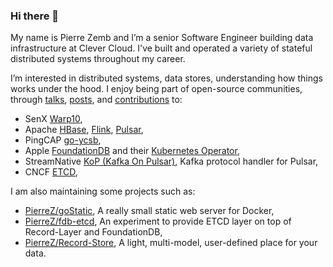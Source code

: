 ### Hi there 👋

My name is Pierre Zemb and I’m a senior Software Engineer building data infrastructure at Clever Cloud. I've built and operated a variety of stateful distributed systems throughout my career.

I’m interested in distributed systems, data stores, understanding how things works under the hood. I enjoy being part of open-source communities, through [talks](/talks), [posts](/posts), and [contributions](https://github.com/PierreZ/) to:

* SenX [Warp10](https://github.com/senx/warp10-platform/commits?author=PierreZ),
* Apache [HBase](https://github.com/apache/hbase/commits/master?author=PierreZ), [Flink](https://github.com/apache/flink/commits/master?author=PierreZ), [Pulsar](https://github.com/apache/pulsar/commits/master?author=PierreZ),
* PingCAP [go-ycsb](https://github.com/pingcap/go-ycsb/commits/master?author=PierreZ),
* Apple [FoundationDB](https://github.com/apple/foundationdb/commits/master?author=PierreZ) and their [Kubernetes Operator](https://github.com/FoundationDB/fdb-kubernetes-operator/commits/master?author=PierreZ),
* StreamNative [KoP (Kafka On Pulsar)](https://github.com/streamnative/kop/commits/master?author=PierreZ), Kafka protocol handler for Pulsar,
* CNCF [ETCD](https://github.com/etcd-io/etcd/commits/master?author=PierreZ),

I am also maintaining some projects such as:

* [PierreZ/goStatic](https://github.com/PierreZ/goStatic), A really small static web server for Docker,
* [PierreZ/fdb-etcd](https://github.com/PierreZ/fdb-etcd), An experiment to provide ETCD layer on top of Record-Layer and FoundationDB,
* [PierreZ/Record-Store](https://pierrez.github.io/record-store/), A light, multi-model, user-defined place for your data.
